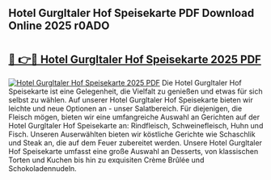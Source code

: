 ## Hotel Gurgltaler Hof Speisekarte PDF Download Online 2025 r0ADO

# <h2><a href="http://gc69lsy.nevu.top/?p=Hotel+Gurgltaler+Hof+Speisekarte">🔗 👉🔴 Hotel Gurgltaler Hof Speisekarte 2025 PDF</a></h2>

[![Hotel Gurgltaler Hof Speisekarte 2025 PDF](https://i.imgur.com/dBaPXMq.png)](http://gc69lsy.nevu.top/?p=Hotel+Gurgltaler+Hof+Speisekarte)
Die Hotel Gurgltaler Hof Speisekarte ist eine Gelegenheit, die Vielfalt zu genießen und etwas für sich selbst zu wählen. Auf unserer Hotel Gurgltaler Hof Speisekarte bieten wir leichte und neue Optionen an - unser Salatbereich. Für diejenigen, die Fleisch mögen, bieten wir eine umfangreiche Auswahl an Gerichten auf der Hotel Gurgltaler Hof Speisekarte an: Rindfleisch, Schweinefleisch, Huhn und Fisch. Unseren Auserwählten bieten wir köstliche Gerichte wie Schaschlik und Steak an, die auf dem Feuer zubereitet werden. Unsere Hotel Gurgltaler Hof Speisekarte umfasst eine große Auswahl an Desserts, von klassischen Torten und Kuchen bis hin zu exquisiten Crème Brûlée und Schokoladennudeln.
